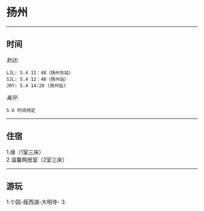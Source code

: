 # 扬州  
_____
## 时间   
_到达_:  
```  
LJL: 5.4 11：48（扬州东站）    
SJL: 5.4 12：40（扬州站）   
JRY: 5.4 14:20 (扬州站)      
```
_离开_:   
```
5.6 时间待定   
```
_____
    
## 住宿   
1.缘（1室三床）   
2.温馨两居室（2室三床）  

____
## 游玩  
1.个园-瘦西湖-大明寺-
3.

